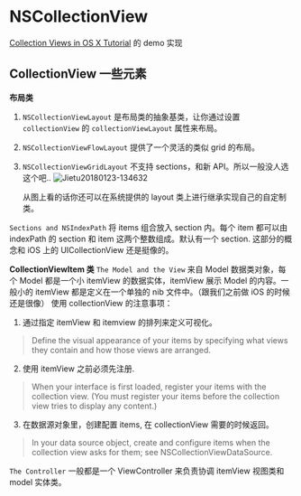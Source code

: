 # NSCollectionView 

[Collection Views in OS X Tutorial](https://www.raywenderlich.com/120494/collection-views-os-x-tutorial) 的 demo 实现

## CollectionView 一些元素

**布局类**

1. `NSCollectionViewLayout` 是布局类的抽象基类，让你通过设置 `collectionView` 的 `collectionViewLayout` 属性来布局。
2. `NSCollectionViewFlowLayout` 提供了一个灵活的类似 grid 的布局。

3. `NSCollectionViewGridLayout` 不支持 sections，和新 API。所以一般没人选这个吧..
    ![Jietu20180123-134632](http://p2ap0u22n.bkt.clouddn.com/Jietu20180123-134632.png)  

    从图上看的话你还可以在系统提供的 layout 类上进行继承实现自己的自定制类。

`Sections and NSIndexPath` 将 items 组合放入 section 内。每个 item 都可以由 indexPath 的 section 和 item 这两个整数组成。默认有一个 section. 这部分的概念和 iOS 上的 UICollectionView 还是挺像的。

**CollectionViewItem 类**
`The Model and the View` 来自 Model 数据类对象，每个 Model 都是一个小 itemView 的数据实体，itemView 展示 Model 的内容。一般小的 itemView 都是定义在一个单独的 nib 文件中。（跟我们之前做 iOS 的时候还是很像）
使用 collectionView 的注意事项：

1. 通过指定 itemView 和 itemview 的排列来定义可视化。
> Define the visual appearance of your items by specifying what views they contain and how those views are arranged.

2. 使用 itemView 之前必须先注册. 
> When your interface is first loaded, register your items with the collection view. (You must register your items before the collection view tries to display any content.)

3. 在数据源对象里，创建配置 items, 在 collectionView 需要的时候返回。 
> In your data source object, create and configure items when the collection view asks for them; see NSCollectionViewDataSource.


`The Controller` 一般都是一个 ViewController 来负责协调 itemView 视图类和 model 实体类。







